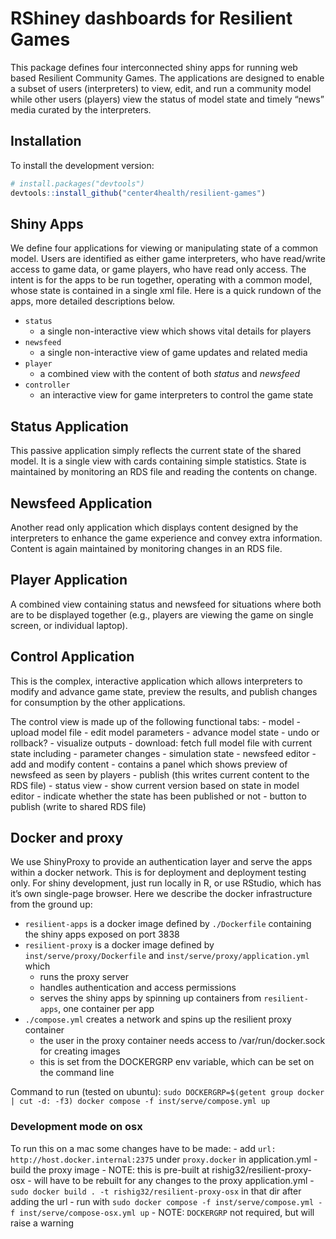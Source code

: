 
<!-- README.md is generated from README.Rmd. Please edit that file -->

# RShiney dashboards for Resilient Games

<!-- badges: start -->
<!-- badges: end -->

This package defines four interconnected shiny apps for running web
based Resilient Community Games. The applications are designed to enable
a subset of users (interpreters) to view, edit, and run a community
model while other users (players) view the status of model state and
timely “news” media curated by the interpreters.

## Installation

To install the development version:

``` r
# install.packages("devtools")
devtools::install_github("center4health/resilient-games")
```

## Shiny Apps

We define four applications for viewing or manipulating state of a
common model. Users are identified as either game interpreters, who have
read/write access to game data, or game players, who have read only
access. The intent is for the apps to be run together, operating with a
common model, whose state is contained in a single xml file. Here is a
quick rundown of the apps, more detailed descriptions below.

- `status`
  - a single non-interactive view which shows vital details for players
- `newsfeed`
  - a single non-interactive view of game updates and related media
- `player`
  - a combined view with the content of both *status* and *newsfeed*
- `controller`
  - an interactive view for game interpreters to control the game state

## Status Application

This passive application simply reflects the current state of the shared
model. It is a single view with cards containing simple statistics.
State is maintained by monitoring an RDS file and reading the contents
on change.

## Newsfeed Application

Another read only application which displays content designed by the
interpreters to enhance the game experience and convey extra
information. Content is again maintained by monitoring changes in an RDS
file.

## Player Application

A combined view containing status and newsfeed for situations where both
are to be displayed together (e.g., players are viewing the game on
single screen, or individual laptop).

## Control Application

This is the complex, interactive application which allows interpreters
to modify and advance game state, preview the results, and publish
changes for consumption by the other applications.

The control view is made up of the following functional tabs: - model -
upload model file - edit model parameters - advance model state - undo
or rollback? - visualize outputs - download: fetch full model file with
current state including - parameter changes - simulation state -
newsfeed editor - add and modify content - contains a panel which shows
preview of newsfeed as seen by players - publish (this writes current
content to the RDS file) - status view - show current version based on
state in model editor - indicate whether the state has been published or
not - button to publish (write to shared RDS file)

## Docker and proxy

We use ShinyProxy to provide an authentication layer and serve the apps
within a docker network. This is for deployment and deployment testing
only. For shiny development, just run locally in R, or use RStudio,
which has it’s own single-page browser. Here we describe the docker
infrastructure from the ground up:

- `resilient-apps` is a docker image defined by `./Dockerfile`
  containing the shiny apps exposed on port 3838
- `resilient-proxy` is a docker image defined by
  `inst/serve/proxy/Dockerfile` and `inst/serve/proxy/application.yml`
  which
  - runs the proxy server
  - handles authentication and access permissions
  - serves the shiny apps by spinning up containers from
    `resilient-apps`, one container per app
- `./compose.yml` creates a network and spins up the resilient proxy
  container
  - the user in the proxy container needs access to /var/run/docker.sock
    for creating images
  - this is set from the DOCKERGRP env variable, which can be set on the
    command line

Command to run (tested on ubuntu):
`sudo DOCKERGRP=$(getent group docker | cut -d: -f3) docker compose -f inst/serve/compose.yml up`

### Development mode on osx

To run this on a mac some changes have to be made: - add
`url: http://host.docker.internal:2375` under `proxy.docker` in
application.yml - build the proxy image - NOTE: this is pre-built at
rishig32/resilient-proxy-osx - will have to be rebuilt for any changes
to the proxy application.yml -
`sudo docker build . -t rishig32/resilient-proxy-osx` in that dir after
adding the url - run with
`sudo docker compose -f inst/serve/compose.yml -f inst/serve/compose-osx.yml up` -
NOTE: `DOCKERGRP` not required, but will raise a warning
